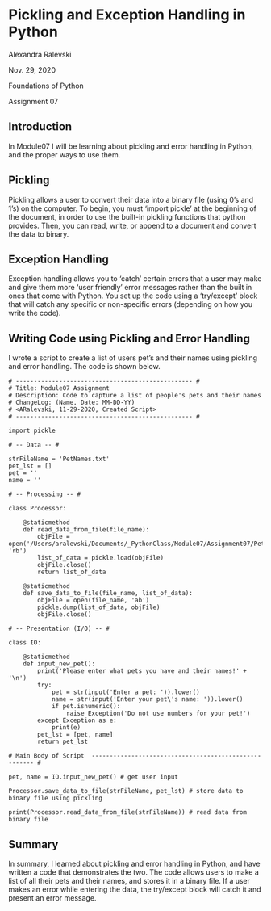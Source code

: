 # Pickling and Exception Handling in Python

Alexandra Ralevski

Nov. 29, 2020

Foundations of Python

Assignment 07

## Introduction
In Module07 I will be learning about pickling and error handling in Python, and the proper ways to use them.

## Pickling
Pickling allows a user to convert their data into a binary file (using 0’s and 1’s) on the computer. To begin, you must ‘import pickle’ at the beginning of the document, in order to use the built-in pickling functions that python provides. Then, you can read, write, or append to a document and convert the data to binary.

## Exception Handling
Exception handling allows you to ‘catch’ certain errors that a user may make and give them more ‘user friendly’ error messages rather than the built in ones that come with Python. You set up the code using a ‘try/except’ block that will catch any specific or non-specific errors (depending on how you write the code).

## Writing Code using Pickling and Error Handling
I wrote a script to create a list of users pet’s and their names using pickling and error handling. The code is shown below.

```
# ------------------------------------------------- #
# Title: Module07 Assignment
# Description: Code to capture a list of people's pets and their names
# ChangeLog: (Name, Date: MM-DD-YY)
# <ARalevski, 11-29-2020, Created Script>
# ------------------------------------------------- #

import pickle

# -- Data -- #

strFileName = 'PetNames.txt'
pet_lst = []
pet = ''
name = ''

# -- Processing -- #

class Processor:

    @staticmethod
    def read_data_from_file(file_name):
        objFile = open('/Users/aralevski/Documents/_PythonClass/Module07/Assignment07/PetNames.txt', 'rb')
        list_of_data = pickle.load(objFile)
        objFile.close()
        return list_of_data

    @staticmethod
    def save_data_to_file(file_name, list_of_data):
        objFile = open(file_name, 'ab')
        pickle.dump(list_of_data, objFile)
        objFile.close()

# -- Presentation (I/O) -- #

class IO:

    @staticmethod
    def input_new_pet():
        print('Please enter what pets you have and their names!' + '\n')
        try:
            pet = str(input('Enter a pet: ')).lower()
            name = str(input('Enter your pet\'s name: ')).lower()
            if pet.isnumeric():
                raise Exception('Do not use numbers for your pet!')
        except Exception as e:
            print(e)
        pet_lst = [pet, name]
        return pet_lst

# Main Body of Script  ------------------------------------------------------ #

pet, name = IO.input_new_pet() # get user input

Processor.save_data_to_file(strFileName, pet_lst) # store data to binary file using pickling

print(Processor.read_data_from_file(strFileName)) # read data from binary file
```

## Summary
In summary, I learned about pickling and error handling in Python, and have written a code that demonstrates the two. The code allows users to make a list of all their pets and their names, and stores it in a binary file. If a user makes an error while entering the data, the try/except block will catch it and present an error message.  
